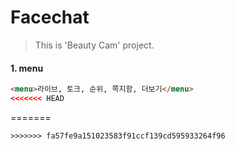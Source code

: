 # Facechat 

> This is 'Beauty Cam' project.

#### 1. menu
```html
<menu>라이브, 토크, 순위, 쪽지함, 더보기</menu>
<<<<<<< HEAD
```
=======
```
>>>>>>> fa57fe9a151023583f91ccf139cd595933264f96
